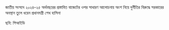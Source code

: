 জাতীয় সংসদে ২০২৪-২৫ অর্থবছরের প্রস্তাবিত বাজেটের ওপর সাধারণ আলোচনায় অংশ নিয়ে দুর্নীতির বিরুদ্ধে সরকারের অবস্থান তুলে ধরেন প্রধানমন্ত্রী শেখ হাসিনা

ছবি: পিআইডি
